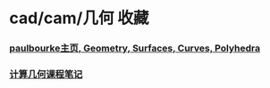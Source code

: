 # cad/cam/几何 收藏

### [paulbourke主页, Geometry, Surfaces, Curves, Polyhedra](http://paulbourke.net/geometry/)

### [计算几何课程笔记](http://www.personal.kent.edu/~rmuhamma/Compgeometry/compgeom.html)
